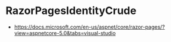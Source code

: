 # RazorPagesIdentityCrude
- https://docs.microsoft.com/en-us/aspnet/core/razor-pages/?view=aspnetcore-5.0&tabs=visual-studio
